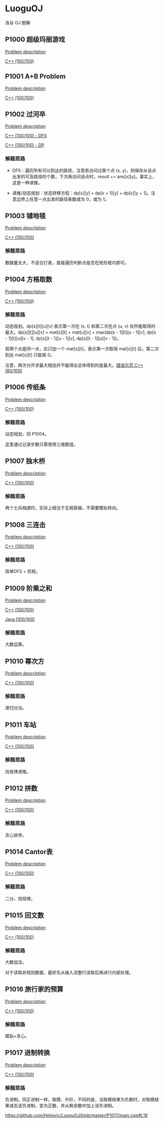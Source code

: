 # LuoguOJ
洛谷 OJ 题解

## P1000 超级玛丽游戏

[Problem description](https://www.luogu.org/problem/P1000)

[C++ (100/100)](https://github.com/Heliovic/LuoguOJ/blob/master/P1000/main.cpp)

## P1001 A+B Problem

[Problem description](https://www.luogu.org/problem/P1001)

[C++ (100/100)](https://github.com/Heliovic/LuoguOJ/blob/master/P1001/main.cpp)

## P1002 过河卒

[Problem description](https://www.luogu.org/problem/P1002)

[C++ (100/100) - DFS](https://github.com/Heliovic/LuoguOJ/blob/master/P1002/main.cpp)

[C++ (100/100) - DP](https://github.com/Heliovic/LuoguOJ/blob/master/P1002/main-dp.cpp)

### 解题思路

* DFS：遍历所有可以到达的路径，注意若访问过某个点 (x, y)，则保存从该点出发的可及路径的个数，下次再访问该点时，result += ans[x][y]。事实上，这是一种递推。

* 递推/动态规划：状态转移方程：dp[x][y] = dp[x + 1][y] + dp[x][y + 1]。注意边界上任意一点出发的路径条数或为 0，或为 1。

## P1003 铺地毯

[Problem description](https://www.luogu.org/problem/P1003)

[C++ (100/100)](https://github.com/Heliovic/LuoguOJ/blob/master/P1003/main.cpp)

### 解题思路

数据量太大，不适合打表，直接遍历判断点是否在矩形框内即可。

## P1004 方格取数

[Problem description](https://www.luogu.org/problem/P1004)

[C++ (100/100)](https://github.com/Heliovic/LuoguOJ/blob/master/P1004/main.cpp)

### 解题思路

动态规划。dp[s][t][u][v] 表示第一次在 (s, t) 和第二次在点 (u, v) 处所能取得的最大。dp[s][t][u][v] = mat[s][t] + mat[u][v] + max(dp[s - 1][t][u - 1][v], dp[s - 1][t][u][v - 1], dp[s][t - 1][u - 1][v], dp[s][t - 1][u][v - 1])。

若两个点是同一点，应只加一个 mat[s][t]，表示第一次取得 mat[s][t] 后，第二次到达 mat[s][t] 只能取 0。

注意，两次分开求最大相加并不能得出总体得到的是最大。[错误示范 C++ (80/100)]((https://github.com/Heliovic/LuoguOJ/blob/master/P1004/main-80.cpp))

## P1006 传纸条

[Problem description](https://www.luogu.org/problem/P1006)

[C++ (100/100)](https://github.com/Heliovic/LuoguOJ/blob/master/P1006/main.cpp)

### 解题思路

动态规划，同 P1004。

这里通过记录步数只需使用三维数组。

## P1007 独木桥

[Problem description](https://www.luogu.org/problem/P1007)

[C++ (100/100)](https://github.com/Heliovic/LuoguOJ/blob/master/P1007/main.cpp)

### 解题思路

两个士兵相遇时，实际上相当于互相穿越，不需要模拟转向。

## P1008 三连击

[Problem description](https://www.luogu.org/problem/P1008)

[C++ (100/100)](https://github.com/Heliovic/LuoguOJ/blob/master/P1008/main.cpp)

### 解题思路

简单DFS + 剪枝。

## P1009 阶乘之和

[Problem description](https://www.luogu.org/problem/P1009)

[C++ (100/100)](https://github.com/Heliovic/LuoguOJ/blob/master/P1009/main.cpp)

[Java (100/100)](https://github.com/Heliovic/LuoguOJ/blob/master/P1009/Main.java)

### 解题思路

大数运算。

## P1010 幂次方

[Problem description](https://www.luogu.org/problem/P1010)

[C++ (100/100)](https://github.com/Heliovic/LuoguOJ/blob/master/P1010/main.cpp)

### 解题思路

递归分治。

## P1011 车站

[Problem description](https://www.luogu.org/problem/P1011)

[C++ (100/100)](https://github.com/Heliovic/LuoguOJ/blob/master/P1011/main.cpp)

### 解题思路

找规律递推。

## P1012 拼数

[Problem description](https://www.luogu.org/problem/P1012)

[C++ (100/100)](https://github.com/Heliovic/LuoguOJ/blob/master/P1012/main.cpp)

### 解题思路

贪心排序。

## P1014 Cantor表

[Problem description](https://www.luogu.org/problem/P1014)

[C++ (100/100)](https://github.com/Heliovic/LuoguOJ/blob/master/P1014/main.cpp)

### 解题思路

二分，找规律。

## P1015 回文数

[Problem description](https://www.luogu.org/problem/P1015)

[C++ (100/100)](https://github.com/Heliovic/LuoguOJ/blob/master/P1015/main.cpp)

### 解题思路

大数加法。

对于读取非规则数据，最好先从输入流整行读取后再进行内部处理。

## P1016 旅行家的预算

[Problem description](https://www.luogu.org/problem/P1016)

[C++ (100/100)](https://github.com/Heliovic/LuoguOJ/blob/master/P1016/main.cpp)

### 解题思路

模拟+贪心。

## P1017 进制转换

[Problem description](https://www.luogu.org/problem/P1017)

[C++ (100/100)](https://github.com/Heliovic/LuoguOJ/blob/master/P1017/main.cpp)

### 解题思路

负进制。同正进制一样，取模、升阶，不同的是，当取模结果为负数时，对取模结果减去该负进制，变为正数，并从剩余数中加上该负进制。

https://github.com/Heliovic/LuoguOJ/blob/master/P1017/main.cpp#L19
